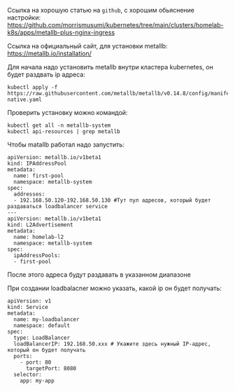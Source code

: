 Ссылка на хорошую статью на `github`, с хорошим обьяснение настройки:
https://github.com/morrismusumi/kubernetes/tree/main/clusters/homelab-k8s/apps/metallb-plus-nginx-ingress

Ссылка на официальный сайт, для установки metallb:
https://metallb.io/installation/


Для начала надо установить metallb внутри кластера kubernetes, он будет раздвать ip адреса:
```
kubectl apply -f https://raw.githubusercontent.com/metallb/metallb/v0.14.8/config/manifests/metallb-native.yaml
```

Проверить установку можно командой:
```
kubectl get all -n metallb-system
kubectl api-resources | grep metallb
```
Чтобы matallb работал надо запустить:
```
apiVersion: metallb.io/v1beta1
kind: IPAddressPool
metadata:
  name: first-pool
  namespace: metallb-system
spec:
  addresses:
  - 192.168.50.120-192.168.50.130 #Тут пул адресов, который будет раздаваться loadbalancer service 
---
apiVersion: metallb.io/v1beta1
kind: L2Advertisement
metadata:
  name: homelab-l2
  namespace: metallb-system
spec:
  ipAddressPools:
  - first-pool
```
После этого адреса будут раздавать в указанном диапазоне

При создании loadbalacner можно указать, какой ip он будет получать:
```
apiVersion: v1
kind: Service
metadata:
  name: my-loadbalancer
  namespace: default
spec:
  type: LoadBalancer
  loadBalancerIP: 192.168.50.xxx # Укажите здесь нужный IP-адрес, который он будет получать
  ports:
    - port: 80
      targetPort: 8080
  selector:
    app: my-app
```
